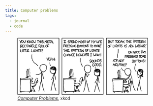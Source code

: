 ```yaml
---
title: Computer problems
tags:
  - journal
  - code
---
```

<figure>
<img src="/img/journal/computer-problems.png">
<figcaption><a href="https://xkcd.com/722/"><cite>Computer Problems</cite></a>, xkcd</figcaption>
</figure>